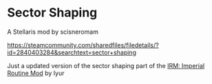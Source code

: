 # Sector Shaping

A Stellaris mod by scisneromam

<https://steamcommunity.com/sharedfiles/filedetails/?id=2840403284&searchtext=sector+shaping>

Just a updated version of the sector shaping part of the [IRM: Imperial Routine Mod](https://steamcommunity.com/sharedfiles/filedetails/?id=771132431) by Iyur

